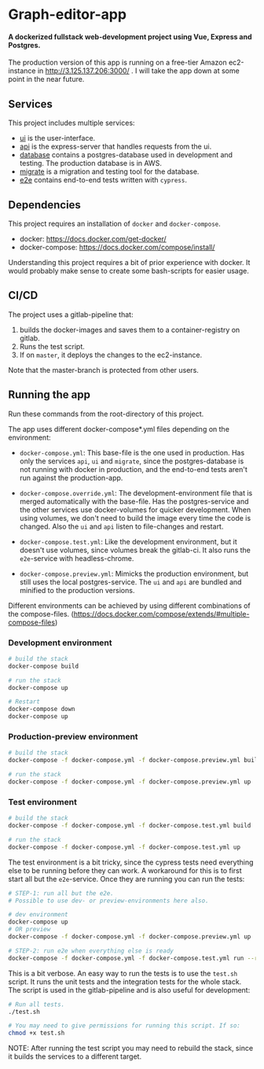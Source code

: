 # Graph-editor-app
#### A dockerized fullstack web-development project using Vue, Express and Postgres.

The production version of this app is running on a free-tier Amazon ec2-instance in
http://3.125.137.206:3000/ . I will take the app down at some point in the near future.

## Services
This project includes multiple services:
  - [ui](./ui/index.md) is the user-interface.
  - [api](./api/index.md) is the express-server that handles requests from the ui.
  - [database](./database/index.md) contains a postgres-database used in development and testing. The production database is in AWS.
  - [migrate](./migrate/index.md) is a migration and testing tool for the database.
  - [e2e](./e2e/index.md) contains end-to-end tests written with `cypress`.

## Dependencies
This project requires an installation of `docker` and `docker-compose`.
  - docker: https://docs.docker.com/get-docker/
  - docker-compose: https://docs.docker.com/compose/install/

Understanding this project requires a bit of prior experience with docker. It would probably make sense to create some bash-scripts for easier usage.

## CI/CD
The project uses a gitlab-pipeline that:
  1. builds the docker-images and saves them to a container-registry on gitlab.
  2. Runs the test script.
  3. If on `master`, it deploys the changes to the ec2-instance.

Note that the master-branch is protected from other users.

## Running the app
Run these commands from the root-directory of this project.

The app uses different docker-compose*.yml files depending on the environment:
  - `docker-compose.yml`: This base-file is the one used in production. Has only the services `api`, `ui` and `migrate`, since the postgres-database is not running with docker in production, and the end-to-end tests aren't run against the production-app.

  - `docker-compose.override.yml`: The development-environment file that is merged automatically with the base-file. Has the postgres-service and the other services use docker-volumes for quicker development. When using volumes, we don't need to build the image every time the code is changed. Also the `ui` and `api` listen to file-changes and restart.

  - `docker-compose.test.yml`: Like the development environment, but it doesn't use volumes, since volumes break the gitlab-ci. It also runs the `e2e`-service with headless-chrome.

  - `docker-compose.preview.yml`: Mimicks the production environment, but still uses the local postgres-service. The `ui` and `api` are bundled and minified to the production versions.

Different environments can be achieved by using different combinations of the compose-files. (https://docs.docker.com/compose/extends/#multiple-compose-files)


### Development environment
```bash
# build the stack
docker-compose build

# run the stack
docker-compose up

# Restart
docker-compose down
docker-compose up
```

### Production-preview environment
```bash
# build the stack
docker-compose -f docker-compose.yml -f docker-compose.preview.yml build

# run the stack
docker-compose -f docker-compose.yml -f docker-compose.preview.yml up
```

### Test environment
```bash
# build the stack
docker-compose -f docker-compose.yml -f docker-compose.test.yml build

# run the stack
docker-compose -f docker-compose.yml -f docker-compose.test.yml up
```

The test environment is a bit tricky, since the cypress tests need everything else to be running before they can work. A workaround for this is to first start all but the `e2e`-service. Once they are running you can run the tests:

```bash
# STEP-1: run all but the e2e.
# Possible to use dev- or preview-environments here also.

# dev environment
docker-compose up
# OR preview
docker-compose -f docker-compose.yml -f docker-compose.preview.yml up

# STEP-2: run e2e when everything else is ready
docker-compose -f docker-compose.yml -f docker-compose.test.yml run --rm e2e
```

This is a bit verbose. An easy way to run the tests is to use the `test.sh` script. It runs the unit tests and the integration tests for the whole stack. The script is used in the gitlab-pipeline and is also useful for development:

```bash
# Run all tests.
./test.sh

# You may need to give permissions for running this script. If so:
chmod +x test.sh
```

NOTE: After running the test script you may need to rebuild the stack, since it builds the services to a different target.
